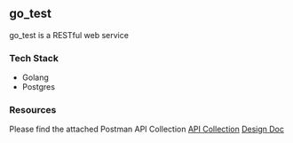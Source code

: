 
## go_test

go_test is a RESTful web service

### Tech Stack

- Golang
- Postgres

### Resources

Please find the attached Postman API Collection
[API Collection](https://drive.google.com/file/d/1ilvDee5audnwMGWmZkkZ4bai1jHqnspN/view?usp=sharing)
[Design Doc](https://docs.google.com/document/d/1L3c3MBPeiUbJCxewDjfSvpkttFxhKe2DkOIsPrTF2Ns/edit?usp=sharing)